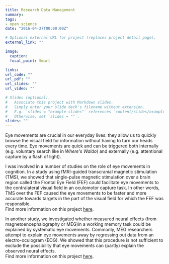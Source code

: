```yaml
---
title: Research Data Management
summary: 
tags:
- open science
date: "2016-04-27T00:00:00Z"

# Optional external URL for project (replaces project detail page).
external_link: ""

image:
  caption: 
  focal_point: Smart

links:
url_code: ""
url_pdf: ""
url_slides: ""
url_video: ""

# Slides (optional).
#   Associate this project with Markdown slides.
#   Simply enter your slide deck's filename without extension.
#   E.g. `slides = "example-slides"` references `content/slides/example-slides.md`.
#   Otherwise, set `slides = ""`.
slides: ""
---
```


Eye movements are crucial in our everyday lives: they allow us to quickly browse the visual field for information without having to turn our heads every time. Eye movements are quick and can be triggered both internally (e.g. voluntary search like in _Where's Waldo_) and externally (e.g. attentional capture by a flash of light). 

I was involved in a number of studies on the role of eye movements in cognition. 
In a study using fMRI-guided transcranial magnetic stimulation (TMS), we showed that single-pulse magnetic stimulation over a brain region called the Frontal Eye Field (FEF) could facilitate eye movements to the contralateral visual field in an oculomotor capture task. In other words, TMS over the FEF caused the eye movements to be faster and more accurate towards targets in the part of the visual field for which the FEF was responsible.  
Find more information on this project [here](/publication/2013_bosch_cercor/ "The role of the frontal eye fields in oculomotor competition: image-guided TMS enhances contralateral target selection").  

In another study, we investigated whether measured neural effects (from magnetoencephalography or MEG)in a working memory task could be explained by systematic eye movements. Commonly, MEG researchers attempt to explain eye movements away by regressing out data from an electro-oculogram (EOG). We showed that this procedure is not sufficient to exclude the possibility that eye movements can (partly) explain the observed neural effects.  
Find more information on this project [here](/publication/2019_quax_neuroimage/ "Eye movements explain decodability during perception and cued attention in MEG").  
